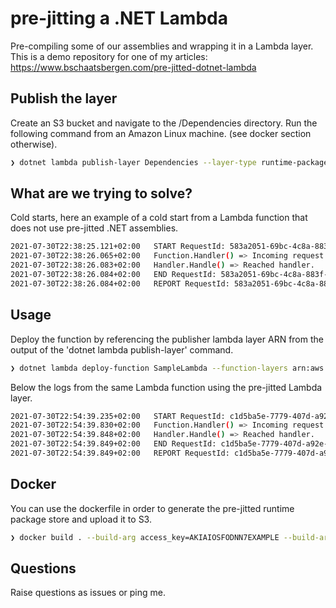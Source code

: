 # pre-jitting a .NET Lambda

Pre-compiling some of our assemblies and wrapping it in a Lambda layer. This is a demo repository for one of my articles: https://www.bschaatsbergen.com/pre-jitted-dotnet-lambda

## Publish the layer

Create an S3 bucket and navigate to the /Dependencies directory. Run the following command from an Amazon Linux machine. (see docker section otherwise).

```bash
❯ dotnet lambda publish-layer Dependencies --layer-type runtime-package-store --s3-bucket my-lambda-layer-bucket --framework netcoreapp3.1 --enable-package-optimization true
```

## What are we trying to solve?

Cold starts, here an example of a cold start from a Lambda function that does not use pre-jitted .NET assemblies.

```bash
2021-07-30T22:38:25.121+02:00	START RequestId: 583a2051-69bc-4c8a-883f-0761b0c11214 Version: $LATEST
2021-07-30T22:38:26.065+02:00	Function.Handler() => Incoming request: {"Name":"Bruno","Address":"MyLambdaLayerStreet 123"}
2021-07-30T22:38:26.083+02:00	Handler.Handle() => Reached handler.
2021-07-30T22:38:26.084+02:00	END RequestId: 583a2051-69bc-4c8a-883f-0761b0c11214
2021-07-30T22:38:26.084+02:00	REPORT RequestId: 583a2051-69bc-4c8a-883f-0761b0c11214 Duration: 962.54 ms Billed Duration: 963 ms Memory Size: 256 MB Max Memory Used: 72 MB Init Duration: 232.83 ms
```

## Usage

Deploy the function by referencing the publisher lambda layer ARN from the output of the 'dotnet lambda publish-layer' command.

```bash
❯ dotnet lambda deploy-function SampleLambda --function-layers arn:aws:lambda:eu-central-1:782347423781:layer:Dependencies:1 
```

Below the logs from the same Lambda function using the pre-jitted Lambda layer.

```bash
2021-07-30T22:54:39.235+02:00	START RequestId: c1d5ba5e-7779-407d-a92e-c33c4fcea096 Version: $LATEST
2021-07-30T22:54:39.830+02:00	Function.Handler() => Incoming request: {"Name":"Bruno","Address":"MyPreJittedLambdaLayerStreet 123"}
2021-07-30T22:54:39.848+02:00	Handler.Handle() => Reached handler.
2021-07-30T22:54:39.849+02:00	END RequestId: c1d5ba5e-7779-407d-a92e-c33c4fcea096
2021-07-30T22:54:39.849+02:00	REPORT RequestId: c1d5ba5e-7779-407d-a92e-c33c4fcea096 Duration: 613.28 ms Billed Duration: 614 ms Memory Size: 256 MB Max Memory Used: 73 MB Init Duration: 218.69 ms
```

## Docker

You can use the dockerfile in order to generate the pre-jitted runtime package store and upload it to S3.

```bash
❯ docker build . --build-arg access_key=AKIAIOSFODNN7EXAMPLE --build-arg secret_key=wJalrXUtnFEMI/K7MDENG/bPxRfiCYEXAMPLEKEY
```

## Questions

Raise questions as issues or ping me.
